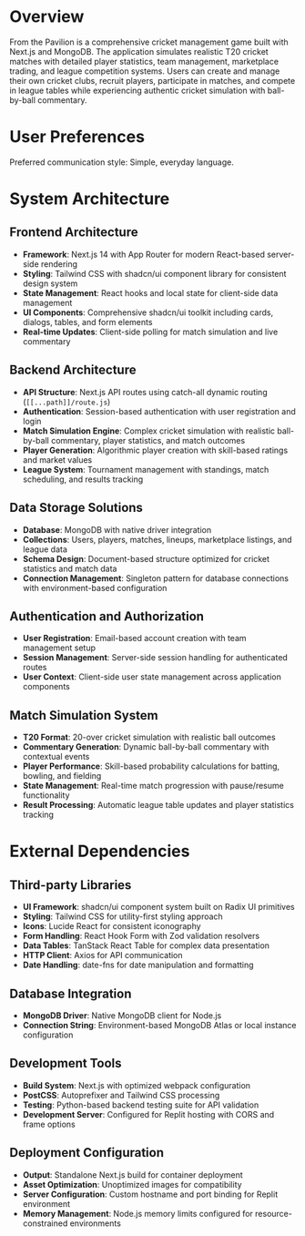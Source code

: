 # Overview

From the Pavilion is a comprehensive cricket management game built with Next.js and MongoDB. The application simulates realistic T20 cricket matches with detailed player statistics, team management, marketplace trading, and league competition systems. Users can create and manage their own cricket clubs, recruit players, participate in matches, and compete in league tables while experiencing authentic cricket simulation with ball-by-ball commentary.

# User Preferences

Preferred communication style: Simple, everyday language.

# System Architecture

## Frontend Architecture
- **Framework**: Next.js 14 with App Router for modern React-based server-side rendering
- **Styling**: Tailwind CSS with shadcn/ui component library for consistent design system
- **State Management**: React hooks and local state for client-side data management
- **UI Components**: Comprehensive shadcn/ui toolkit including cards, dialogs, tables, and form elements
- **Real-time Updates**: Client-side polling for match simulation and live commentary

## Backend Architecture
- **API Structure**: Next.js API routes using catch-all dynamic routing (`[[...path]]/route.js`)
- **Authentication**: Session-based authentication with user registration and login
- **Match Simulation Engine**: Complex cricket simulation with realistic ball-by-ball commentary, player statistics, and match outcomes
- **Player Generation**: Algorithmic player creation with skill-based ratings and market values
- **League System**: Tournament management with standings, match scheduling, and results tracking

## Data Storage Solutions
- **Database**: MongoDB with native driver integration
- **Collections**: Users, players, matches, lineups, marketplace listings, and league data
- **Schema Design**: Document-based structure optimized for cricket statistics and match data
- **Connection Management**: Singleton pattern for database connections with environment-based configuration

## Authentication and Authorization
- **User Registration**: Email-based account creation with team management setup
- **Session Management**: Server-side session handling for authenticated routes
- **User Context**: Client-side user state management across application components

## Match Simulation System
- **T20 Format**: 20-over cricket simulation with realistic ball outcomes
- **Commentary Generation**: Dynamic ball-by-ball commentary with contextual events
- **Player Performance**: Skill-based probability calculations for batting, bowling, and fielding
- **State Management**: Real-time match progression with pause/resume functionality
- **Result Processing**: Automatic league table updates and player statistics tracking

# External Dependencies

## Third-party Libraries
- **UI Framework**: shadcn/ui component system built on Radix UI primitives
- **Styling**: Tailwind CSS for utility-first styling approach
- **Icons**: Lucide React for consistent iconography
- **Form Handling**: React Hook Form with Zod validation resolvers
- **Data Tables**: TanStack React Table for complex data presentation
- **HTTP Client**: Axios for API communication
- **Date Handling**: date-fns for date manipulation and formatting

## Database Integration
- **MongoDB Driver**: Native MongoDB client for Node.js
- **Connection String**: Environment-based MongoDB Atlas or local instance configuration

## Development Tools
- **Build System**: Next.js with optimized webpack configuration
- **PostCSS**: Autoprefixer and Tailwind CSS processing
- **Testing**: Python-based backend testing suite for API validation
- **Development Server**: Configured for Replit hosting with CORS and frame options

## Deployment Configuration
- **Output**: Standalone Next.js build for container deployment
- **Asset Optimization**: Unoptimized images for compatibility
- **Server Configuration**: Custom hostname and port binding for Replit environment
- **Memory Management**: Node.js memory limits configured for resource-constrained environments